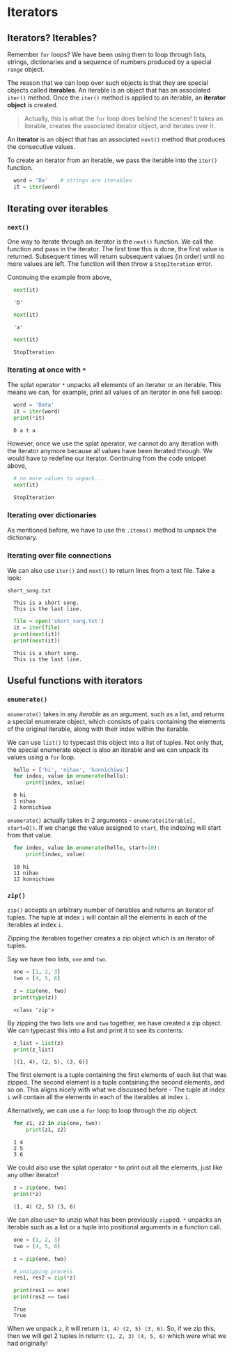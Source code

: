 # Iterators

## Iterators? Iterables?

Remember `for` loops? We have been using them to loop through lists, strings, dictionaries
and a sequence of numbers produced by a special `range` object.

The reason that we can loop over such objects is that they are special objects
called **iterables**. An iterable is an object that has an associated `iter()` method. Once
the `iter()` method is applied to an iterable, an **iterator object** is created.

> Actually, this is what the `for` loop does behind the scenes! It takes an iterable, creates
> the associated iterator object, and iterates over it.

An **iterator** is an object that has an associated `next()` method that produces the
consecutive values.

To create an iterator from an iterable, we pass the iterable into the `iter()` function.

```python
  word = 'Da'    # strings are iterables
  it = iter(word)
```

## Iterating over iterables

### `next()`

One way to iterate through an iterator is the `next()` function. We call the function and
pass in the iterator. The first time this is done, the first value is returned. Subsequent
times will return subsequent values (in order) until no more values are left. The function
will then throw a `StopIteration` error.

Continuing the example from above,

```python
  next(it)
```

```console
  'D'
```

```python
  next(it)
```

```console
  'a'
```

```python
  next(it)
```

```console
  StopIteration
```

### Iterating at once with `*`

The splat operator `*` unpacks all elements of an iterator or an iterable. This means we
can, for example, print all values of an iterator in one fell swoop:

```python
  word = 'Data'
  it = iter(word)
  print(*it)
```

```console
  D a t a
```

However, once we use the splat operator, we cannot do any iteration with the iterator anymore
because all values have been iterated through. We would have to redefine our iterator.
Continuing from the code snippet above,

```python
  # no more values to unpack...
  next(it)
```

```console
  StopIteration
```

### Iterating over dictionaries

As mentioned before, we have to use the `.items()` method to unpack the dictionary.

### Iterating over file connections

We can also use `iter()` and `next()` to return lines from a text file. Take a look:

```
short_song.txt

  This is a short song.
  This is the last line.
```

```python
  file = open('short_song.txt')
  it = iter(file)
  print(next(it))
  print(next(it))
```

```console
  This is a short song.
  This is the last line.
```

## Useful functions with iterators

### `enumerate()`

`enumerate()` takes in any *iterable* as an argument, such as a list, and returns a special
enumerate object, which consists of pairs containing the elements of the original iterable,
along with their index within the iterable.

We can use `list()` to typecast this object into a list of tuples. Not only that, the
special enumerate object is also an iterable and we can unpack its values using a `for`
loop.

```python
  hello = ['hi', 'nihao', 'konnichiwa']
  for index, value in enumerate(hello):
      print(index, value)
```

```console
  0 hi
  1 nihao
  2 konnichiwa
```

`enumerate()` actually takes in 2 arguments - `enumerate(iterable[, start=0])`. If we change
the value assigned to `start`, the indexing will start from that value.

```python
  for index, value in enumerate(hello, start=10):
      print(index, value)
```

```console
  10 hi
  11 nihao
  12 konnichiwa
```

### `zip()`

`zip()` accepts an arbitrary number of iterables and returns an iterator of tuples. The
tuple at index `i` will contain all the elements in each of the iterables at index `i`.

Zipping the iterables together creates a zip object which is an iterator of tuples.

Say we have two lists, `one` and `two`.

```python
  one = [1, 2, 3]
  two = [4, 5, 6]
```

```python
  z = zip(one, two)
  print(type(z))
```

```console
  <class 'zip'>
```

By zipping the two lists `one` and `two` together, we have created a zip object. We can
typecast this into a list and print it to see its contents:

```python
  z_list = list(z)
  print(z_list)
```

```console
  [(1, 4), (2, 5), (3, 6)]
```

The first element is a tuple containing the first elements of each list that was zipped.
The second element is a tuple containing the second elements, and so on. This aligns nicely
with what we discussed before - The tuple at index `i` will contain all the elements in
each of the iterables at index `i`.

Alternatively, we can use a `for` loop to loop through the zip object.

```python
  for z1, z2 in zip(one, two):
      print(z1, z2)
```

```console
  1 4
  2 5
  3 6
```

We could also use the splat operator `*` to print out all the elements, just like any other
iterator!

```python
  z = zip(one, two)
  print(*z)
```

```console
  (1, 4) (2, 5) (3, 6)
```

We can also use`*` to unzip what has been previously `zip`ped. `*` unpacks an iterable
such as a list or a tuple into positional arguments in a function call.

```python
  one = (1, 2, 3)
  two = (4, 5, 6)

  z = zip(one, two)

  # unzipping process
  res1, res2 = zip(*z)

  print(res1 == one)
  print(res2 == two)
```

```console
  True
  True
```

When we unpack `z`, it will return `(1, 4) (2, 5) (3, 6)`. So, if we zip this, then we
will get 2 tuples in return: `(1, 2, 3) (4, 5, 6)` which were what we had originally!